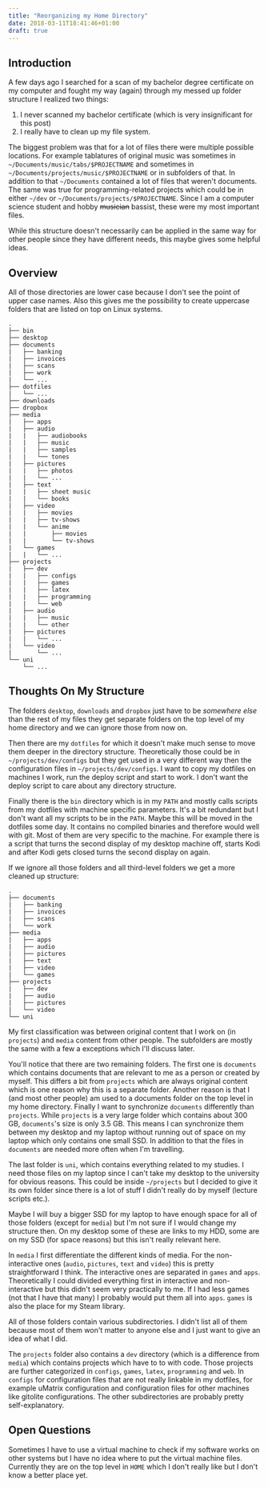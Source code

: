 ```yaml
---
title: "Reorganizing my Home Directory"
date: 2018-03-11T18:41:46+01:00
draft: true
---
```


## Introduction
A few days ago I searched for a scan of my bachelor degree certificate on my
computer and fought my way (again) through my messed up folder structure I
realized two things:

1. I never scanned my bachelor certificate (which is very insignificant for this
   post)
2. I really have to clean up my file system.

The biggest problem was that for a lot of files there were multiple possible
locations. For example tablatures of original music was sometimes in
`~/Documents/music/tabs/$PROJECTNAME` and sometimes in
`~/Documents/projects/music/$PROJECTNAME` or in subfolders of that.
In addition to that `~/Documents` contained a lot of files that weren't
documents.  The same was true for programming-related projects which could be in
either `~/dev` or `~/Documents/projects/$PROJECTNAME`.  Since I am a computer
science student and hobby ~~musician~~ bassist, these were my most important
files.

While this structure doesn't necessarily can be applied in the same way for
other people since they have different needs, this maybe gives some helpful
ideas.

## Overview
All of those directories are lower case because I don't see the point of upper
case names.  Also this gives me the possibility to create uppercase folders that
are listed on top on Linux systems.

```
.
├── bin
├── desktop
├── documents
|   ├── banking
|   ├── invoices
|   ├── scans
|   ├── work
|   └── ...
├── dotfiles
|   └── ...
├── downloads
├── dropbox
├── media
|   ├── apps
|   ├── audio
|   |   ├── audiobooks
|   |   ├── music
|   |   ├── samples
|   |   └── tones
|   ├── pictures
|   |   ├── photos
|   |   └── ...
|   ├── text
|   |   ├── sheet music
|   |   └── books
|   ├── video
|   |   ├── movies
|   |   ├── tv-shows
|   |   └── anime
|   |       ├── movies
|   |       └── tv-shows
|   └── games
|   |   └── ...
├── projects
|   ├── dev
|   |   ├── configs
|   |   ├── games
|   |   ├── latex
|   |   ├── programming
|   |   └── web
|   ├── audio
|   |   ├── music
|   |   └── other
|   ├── pictures
|   |   └── ...
|   └── video
|       └── ...
└── uni
    └── ...
```

## Thoughts On My Structure

The folders `desktop`, `downloads` and `dropbox` just have to be
*somewhere else* than the rest of my files they get separate folders on the top
level of my home directory and we can ignore those from now on.

Then there are my `dotfiles` for which it doesn't make much sense to move them
deeper in the directory structure.  Theoretically those could be in
`~/projects/dev/configs` but they get used in a very different way then the
configuration files in `~/projects/dev/configs`.  I want to copy my dotfiles on
machines I work, run the deploy script and start to work.  I don't want the
deploy script to care about any directory structure.

Finally there is the `bin` directory which is in my `PATH` and mostly calls
scripts from my dotfiles with machine specific parameters.  It's a bit redundant
but I don't want all my scripts to be in the `PATH`.  Maybe this will be moved
in the dotfiles some day.  It contains no compiled binaries and therefore would
well with git.
Most of them are very specific to the machine.  For example there
is a script that turns the second display of my desktop machine off, starts Kodi
and after Kodi gets closed turns the second display on again.

If we ignore all those folders and all third-level folders we get a more cleaned
up structure:

```
.
├── documents
|   ├── banking
|   ├── invoices
|   ├── scans
|   └── work
├── media
|   ├── apps
|   ├── audio
|   ├── pictures
|   ├── text
|   ├── video
|   └── games
├── projects
|   ├── dev
|   ├── audio
|   ├── pictures
|   └── video
└── uni
```

My first classification was between original content that I work on (in
`projects`) and `media` content from other people.  The subfolders are mostly
the same with a few a exceptions which I'll discuss later.

You'll notice that there are two remaining folders.  The first one is
`documents` which contains documents that are relevant to me as a person or
created by myself.  This differs a bit from `projects` which are always original
content which is one reason why this is a separate folder.  Another reason is
that I (and most other people) am used to a documents folder on the top level in
my home directory.  Finally I want to synchronize `documents` differently than
`projects`.  While `projects` is a very large folder which contains about
300 GB, `documents`'s size is only 3.5 GB.  This means I can synchronize them
between my desktop and my laptop without running out of space on my laptop which
only contains one small SSD.  In addition to that the files in `documents` are
needed more often when I'm travelling.

The last folder is `uni`, which contains everything related to my studies.  I
need those files on my laptop since I can't take my desktop to the university
for obvious reasons.
This could be inside `~/projects` but I decided to give it its own folder since
there is a lot of stuff I didn't really do by myself (lecture scripts etc.).

Maybe I will buy a bigger SSD for my laptop to have enough space for all of
those folders (except for `media`) but I'm not sure if I would change my
structure then.  On my desktop some of these are links to my HDD, some are on my
SSD (for space reasons) but this isn't really relevant here.

In `media` I first differentiate the different kinds of media.  For the
non-interactive ones (`audio`, `pictures`, `text` and `video`) this is pretty
straightforward I think.  The interactive ones are separated in `games` and
`apps`.  Theoretically I could divided everything first in interactive and
non-interactive but this didn't seem very practically to me.  If I had less
games (not that I have that many) I probably would put them all into `apps`.
`games` is also the place for my Steam library.

All of those folders contain various subdirectories. I didn't list all of them
because most of them won't matter to anyone else and I just want to give an idea
of what I did.

The `projects` folder also contains a `dev` directory (which is a difference
from `media`) which contains projects which have to to with code.  Those
projects are further categorized in `configs`, `games`, `latex`, `programming`
and `web`.
In `configs` for configuration files that are not really linkable in my
dotfiles, for example uMatrix configuration and configuration files for other
machines like gitolite configurations.
The other subdirectories are probably pretty self-explanatory.

## Open Questions
Sometimes I have to use a virtual machine to check if my software works on other
systems but I have no idea where to put the virtual machine files.  Currently
they are on the top level in `HOME` which I don't really like but I don't know a
better place yet.
